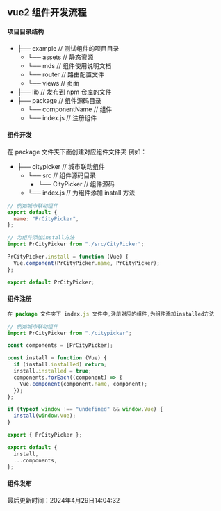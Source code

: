 <!--
 * @Description: vue记录文档
 * @Author: prui
 * @Date: 2024-04-25 15:20:01
 * @LastEditTime: 2024-04-25 15:24:12
 * @LastEditors: prui
 * 不忘初心,不负梦想
-->


## vue2 组件开发流程

#### 项目目录结构

- ├── example // 测试组件的项目目录
  - └── assets // 静态资源
  - └── mds // 组件使用说明文档
  - └── router // 路由配置文件
  - └── views // 页面
- ├── lib // 发布到 npm 仓库的文件
- ├── package // 组件源码目录
  - └── componentName // 组件
  - └── index.js // 注册组件

#### 组件开发

在 package 文件夹下面创建对应组件文件夹 例如：

- ├── citypicker // 城市联动组件
  - └── src // 组件源码目录
    - └── CityPicker // 组件源码
  - └── index.js // 为组件添加 install 方法

```js
// 例如城市联动组件
export default {
  name: "PrCityPicker",
};

// 为组件添加install方法
import PrCityPicker from "./src/CityPicker";

PrCityPicker.install = function (Vue) {
  Vue.component(PrCityPicker.name, PrCityPicker);
};

export default PrCityPicker;
```

#### 组件注册

```js
在 package 文件夹下 index.js 文件中,注册对应的组件,为组件添加installed方法
```

```js
// 例如城市联动组件
import PrCityPicker from "./citypicker";

const components = [PrCityPicker];

const install = function (Vue) {
  if (install.installed) return;
  install.installed = true;
  components.forEach((component) => {
    Vue.component(component.name, component);
  });
};

if (typeof window !== "undefined" && window.Vue) {
  install(window.Vue);
}

export { PrCityPicker };

export default {
  install,
  ...components,
};
```

#### 组件发布


最后更新时间：2024年4月29日14:04:32